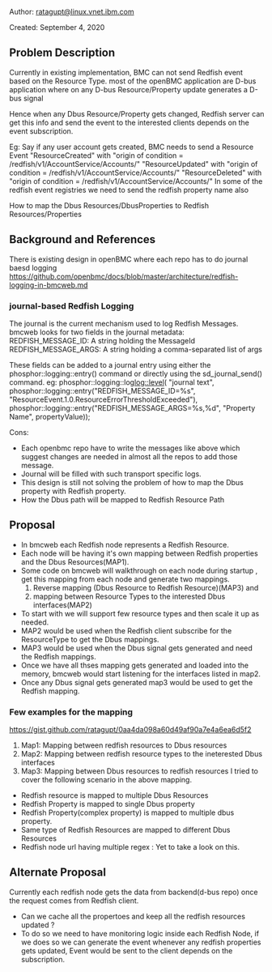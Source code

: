 Author: ratagupt@linux.vnet.ibm.com

Created: September 4, 2020

## Problem Description
Currently in existing implementation, BMC can not send Redfish event based on the Resource Type. 
most of the openBMC application are D-bus application where on any D-bus Resource/Property update generates
a D-bus signal

Hence when any Dbus Resource/Property gets changed, Redfish server can get this info and send the event
to the interested clients depends on the event subscription.

Eg: Say if any user account gets created, BMC needs to send a Resource Event
      "ResourceCreated"  with "origin of condition = /redfish/v1/AccountService/Accounts/<id>"
      "ResourceUpdated"  with "origin of condition = /redfish/v1/AccountService/Accounts/<id>"
      "ResourceDeleted"  with "origin of condition = /redfish/v1/AccountService/Accounts/<id>"
     In some of the redfish event registries  we need to send the redfish property name also

How to map the Dbus Resources/DbusProperties to Redfish Resources/Properties
      
## Background and References
There is existing design in openBMC where each repo has to do journal baesd logging
https://github.com/openbmc/docs/blob/master/architecture/redfish-logging-in-bmcweb.md

### journal-based Redfish Logging

The journal is the current mechanism used to log Redfish Messages. bmcweb looks for two fields in the journal metadata:
    REDFISH_MESSAGE_ID: A string holding the MessageId
    REDFISH_MESSAGE_ARGS: A string holding a comma-separated list of args

These fields can be added to a journal entry using either the phosphor::logging::entry() command or directly using the sd_journal_send() command.
     eg:
        phosphor::logging::log<log::level>(
        "journal text",
        phosphor::logging::entry("REDFISH_MESSAGE_ID=%s",
        "ResourceEvent.1.0.ResourceErrorThresholdExceeded"),
        phosphor::logging::entry("REDFISH_MESSAGE_ARGS=%s,%d",
        "Property Name", propertyValue));

Cons: 
- Each openbmc repo have to write the messages like above which suggest changes are needed in almost all the repos to add those message.
- Journal will be filled with such transport specific logs.
- This design is still not solving the problem of how to map the Dbus property with Redfish property.
- How the Dbus path will be mapped to Redfish Resource Path

## Proposal
- In bmcweb each Redfish node represents a Redfish Resource.
- Each node will be having it's own mapping between Redfish properties and the Dbus Resources(MAP1).
- Some code on bmcweb will walkthrough on each node during startup , get this mapping from each node and generate 
   two mappings.
   1) Reverse mapping (Dbus Resource to Redfish Resource)(MAP3) and
   2) mapping between Resource Types to the interested Dbus interfaces(MAP2)
- To start with we will support few resource types and then scale it up as needed.
- MAP2 would be used when the Redfish client subscribe for the ResourceType to get the Dbus mappings.
- MAP3 would be used when the Dbus signal gets generated and need the Redfish mappings.
- Once we have all thses mapping gets generated and loaded into the memory, bmcweb would start listening
  for the interfaces listed in map2.
- Once any Dbus signal gets generated map3 would be used to get the Redfish mapping.

### Few examples for the mapping
https://gist.github.com/ratagupt/0aa4da098a60d49af90a7e4a6ea6d5f2
1) Map1: Mapping between redfish resources to Dbus resources
2) Map2: Mapping between redfish resource types to the ineterested Dbus interfaces
3) Map3: Mapping between Dbus resources to redfish resources
I tried to cover the following scenario in the above mapping.
- Redfish resource is mapped to multiple Dbus Resources
- Redfish Property is mapped to single Dbus property
- Redfish Property(complex property) is mapped to multiple dbus property.
- Same type of Redfish Resources are mapped to different Dbus Resources
- Redfish node url having multiple regex : Yet to take a look on this.

## Alternate Proposal

Currently each redfish node gets the data from backend(d-bus repo) once the request comes from Redfish client.
- Can we cache all the propertoes and keep all the redfish resources updated ?
- To do so we need to have monitoring logic inside each Redfish Node, if we does so we can 
  generate the event whenever any redfish properties gets updated, Event would be sent to the client
  depends on the subscription.

